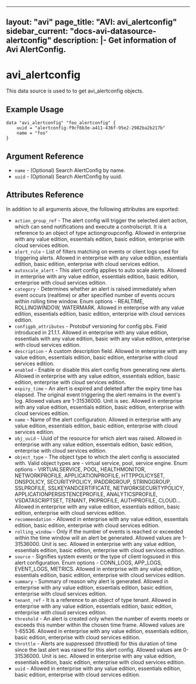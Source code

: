 <!--
    Copyright 2021 VMware, Inc.
    SPDX-License-Identifier: Mozilla Public License 2.0
-->
---
layout: "avi"
page_title: "AVI: avi_alertconfig"
sidebar_current: "docs-avi-datasource-alertconfig"
description: |-
  Get information of Avi AlertConfig.
---

# avi_alertconfig

This data source is used to to get avi_alertconfig objects.

## Example Usage

```hcl
data "avi_alertconfig" "foo_alertconfig" {
    uuid = "alertconfig-f9cf6b3e-a411-436f-95e2-2982ba2b217b"
    name = "foo"
}
```

## Argument Reference

* `name` - (Optional) Search AlertConfig by name.
* `uuid` - (Optional) Search AlertConfig by uuid.

## Attributes Reference

In addition to all arguments above, the following attributes are exported:

* `action_group_ref` - The alert config will trigger the selected alert action, which can send notifications and execute a controlscript. It is a reference to an object of type actiongroupconfig. Allowed in enterprise with any value edition, essentials edition, basic edition, enterprise with cloud services edition.
* `alert_rule` - List of filters matching on events or client logs used for triggering alerts. Allowed in enterprise with any value edition, essentials edition, basic edition, enterprise with cloud services edition.
* `autoscale_alert` - This alert config applies to auto scale alerts. Allowed in enterprise with any value edition, essentials edition, basic edition, enterprise with cloud services edition.
* `category` - Determines whether an alert is raised immediately when event occurs (realtime) or after specified number of events occurs within rolling time window. Enum options - REALTIME, ROLLINGWINDOW, WATERMARK. Allowed in enterprise with any value edition, essentials edition, basic edition, enterprise with cloud services edition.
* `configpb_attributes` - Protobuf versioning for config pbs. Field introduced in 21.1.1. Allowed in enterprise with any value edition, essentials with any value edition, basic with any value edition, enterprise with cloud services edition.
* `description` - A custom description field. Allowed in enterprise with any value edition, essentials edition, basic edition, enterprise with cloud services edition.
* `enabled` - Enable or disable this alert config from generating new alerts. Allowed in enterprise with any value edition, essentials edition, basic edition, enterprise with cloud services edition.
* `expiry_time` - An alert is expired and deleted after the expiry time has elapsed. The original event triggering the alert remains in the event's log. Allowed values are 1-31536000. Unit is sec. Allowed in enterprise with any value edition, essentials edition, basic edition, enterprise with cloud services edition.
* `name` - Name of the alert configuration. Allowed in enterprise with any value edition, essentials edition, basic edition, enterprise with cloud services edition.
* `obj_uuid` - Uuid of the resource for which alert was raised. Allowed in enterprise with any value edition, essentials edition, basic edition, enterprise with cloud services edition.
* `object_type` - The object type to which the alert config is associated with. Valid object types are - virtual service, pool, service engine. Enum options - VIRTUALSERVICE, POOL, HEALTHMONITOR, NETWORKPROFILE, APPLICATIONPROFILE, HTTPPOLICYSET, DNSPOLICY, SECURITYPOLICY, IPADDRGROUP, STRINGGROUP, SSLPROFILE, SSLKEYANDCERTIFICATE, NETWORKSECURITYPOLICY, APPLICATIONPERSISTENCEPROFILE, ANALYTICSPROFILE, VSDATASCRIPTSET, TENANT, PKIPROFILE, AUTHPROFILE, CLOUD... Allowed in enterprise with any value edition, essentials edition, basic edition, enterprise with cloud services edition.
* `recommendation` - Allowed in enterprise with any value edition, essentials edition, basic edition, enterprise with cloud services edition.
* `rolling_window` - Only if the number of events is reached or exceeded within the time window will an alert be generated. Allowed values are 1-31536000. Unit is sec. Allowed in enterprise with any value edition, essentials edition, basic edition, enterprise with cloud services edition.
* `source` - Signifies system events or the type of client logsused in this alert configuration. Enum options - CONN_LOGS, APP_LOGS, EVENT_LOGS, METRICS. Allowed in enterprise with any value edition, essentials edition, basic edition, enterprise with cloud services edition.
* `summary` - Summary of reason why alert is generated. Allowed in enterprise with any value edition, essentials edition, basic edition, enterprise with cloud services edition.
* `tenant_ref` - It is a reference to an object of type tenant. Allowed in enterprise with any value edition, essentials edition, basic edition, enterprise with cloud services edition.
* `threshold` - An alert is created only when the number of events meets or exceeds this number within the chosen time frame. Allowed values are 1-65536. Allowed in enterprise with any value edition, essentials edition, basic edition, enterprise with cloud services edition.
* `throttle` - Alerts are suppressed (throttled) for this duration of time since the last alert was raised for this alert config. Allowed values are 0-31536000. Unit is sec. Allowed in enterprise with any value edition, essentials edition, basic edition, enterprise with cloud services edition.
* `uuid` - Allowed in enterprise with any value edition, essentials edition, basic edition, enterprise with cloud services edition.

